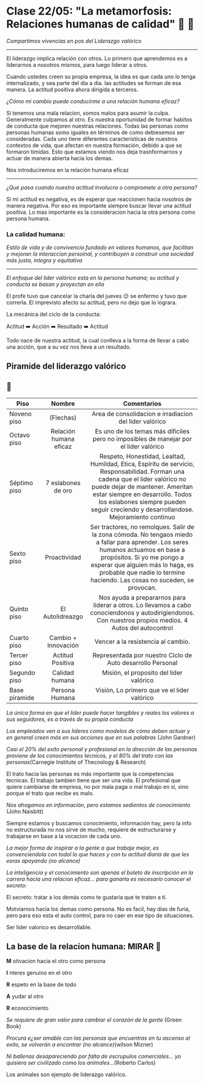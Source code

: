 # Clase 22/05: "La metamorfosis: Relaciones humanas de calidad" :bug: 🦋

*Compartimos vivencias en pos del Liderazgo valórico*

---

El liderazgo implica relación con otros. Lo primero que aprendemos es a liderarnos a nosotros mismos, para luego liderar a otros.

Cuando ustedes creen su propia empresa, la idea es que cada uno lo tenga internalizado, y sea parte del dia a dia. las actitudes se forman de esa manera. La actitud positiva ahora dirigida a terceros.

*¿Cómo mi cambio puede conducirme a una relación humana eficaz?*

Si tenemos una mala relacion, somos malos para asumir la culpa. Generalmente culpamos al otro. Es nuestra oportunidad de formar habitos de conducta que mejoren nuestras relaciones. Todas las personas como personas humanas somo iguales en términos de como debiesemos ser consideradas. Cada uno tiene diferentes caracteristicas de nuestros contextos de vida, que afectan en nuestra formación, debido a que se formaron timidas. Esto que estamos viendo nos deja trasnformarnos y actuar de manera abierta hacia los demas.

Nos introduciremos en la relación humana eficaz

***

*¿Qué pasa cuando nuestra actitud involucra o compromete a otra persona?*

Si mi actitud es negativa, es de esperar que reaccionen hacia nosotros de manera negativa. Por eso es importante siempre buscar llevar una actitud positiva. Lo mas importante es la consideracion hacia la otra persona como persona humana.

### La calidad humana:
*Estilo de vida y de convivencia fundado en valores humanos, que facilitan y mejoran la interaccion persoinal, y contribuyen a construir una sociedad más justa, integra y equitativa*

---

*El enfoque del lider valórico esta en la persona humana; su actitud y conducta se basan y proyectan en ella*

El profe tuvo que cancelar la charla del jueves :pensive: se enfermo y tuvo que correrla. El imprevisto afecto su actitud, pero no dejo que lo lograra.

La mecánica del ciclo de la conducta:

Actitud :arrow_right: Acción :arrow_right: Resultado :arrow_right: Actitud

Todo nace de nuestra actitud, la cual conlleva a la forma de llevar a cabo una acción, que a su vez nos lleva a un resultado.


## Piramide del liderazgo valórico
## :small_red_triangle:

| Piso      | Nombre           | Comentarios|
| ------------- |:-------------:|:------:
|Noveno piso|(Flechas)| Area de consolidacion e irradiacion del lider valórico   |
|Octavo piso|Relación humana eficaz| Es uno de los temas más dificiles pero no imposibles de manejar por el lider valórico   |
|Séptimo piso|7 eslabones de oro | Respeto, Honestidad, Lealtad, Humildad, Etica, Espíritu de servicio, Responsabilidad. Forman una cadena que el lider valórico no puede dejar de mantener. Ameritan estar siempre en desarrollo. Todos los eslabones siempre pueden seguir creciendo y desarrollandose. Mejoramiento continuo |
|Sexto piso | Proactividad| Ser tractores, no remolques. Salir de la zona cómoda. No tengaos miedo a fallar para aprender. Los seres humanos actuamos en base a propósitos. Si yo me pongo a esperar que alguien más lo haga, es probable que nadie lo termine haciendo. Las cosas no suceden, se provocan. |
|Quinto piso |El Autolidreazgo |Nos ayuda a prepararnos para liderar a otros. Lo llevamos a cabo conociendonos y autodirigiendonos. Con nuestros propios medios. 4 Autos del autocontrol |
|Cuarto piso |Cambio + Innovación |Vencer a la resistencia al cambio. |
|Tercer piso| Actitud Positiva |Representada por nuestro Ciclo de Auto desarrollo Personal |
|Segundo piso |Calidad humana |Misión, el proposito del lider valórico |
|Base piramide |Persona Humana | Visión, Lo primero que ve el lider valórico |


*La única forma en que el líder puede hacer tangibles y reales los valores a sus seguidores, es a través de su propia conducta*

*Los empleados ven a sus lideres como modelos de cómo deben actuar y en general creen más en sus acciones que en sus palabras* (John Gardner)

*Casi el 20% del exito personal y profesional en la dirección de las personas proviene de los conocimientos técnicos, y el 80% del trato con las personas*(Carnegie Institute of Thecnology & Research)

El trato hacia las personas es más importante que la competencias tecnicas. El trabajo tambien tiene que ser una vida. El profesional que quiere cambiarse de empresa, no por mala paga o mal trabajo en si, sino porque el trato que recibe es malo.

*Nos ahogamos en información, pero estamos sedientos de conocimiento* (John Naisbitt)

Siempre estamos y buscamos conocimiento, información hay, pero la info no estructurada no nos sirve de mucho, requiere de estructurarse y trabajarse en base a la vocacion de cada uno.

*La mejor forma de inspirar a la gente a que trabaje mejor, es convenciendola con todol lo que haces y con tu actitud diaria de que les esras apoyando (no alcance)*

*La inteligencia y el conocimiento son apenas el boleto de inscripción en la carrera hacia una relacion eficaz...  para ganarla es necesario conocer el secreto:*

El secreto: tratar a los demás como te gustaría que te traten a ti.

Motviarnos hacia los demas como persona. No es facil, hay dias de furia, pero para eso esta el auto control, para no caer en ese tipo de situaciones.

Ser lider valorico es desarrollable.

## La base de la relacion humana: **MIRAR** :eyes:

**M**
otivacion hacia el otro como persona

**I**
nteres genuino en el otro

**R**
espeto en la base de todo

**A**
yudar al otro

**R**
econocimiento


*Se requiere de gran valor para cambiar el corazón de la gente* (Green Book)

*Procura e¿ser amable con las personas que encuentras en tu ascenso al exito, se volverán a encontrar (no alcance)*(wilson Mizner)

*Ni ballenas desapareciendo por falta de escrupulos comerciales... yo quisiera ser civilizado como los animales...*(Roberto Carlos)

Los animales son ejemplo de liderazgo valórico.
